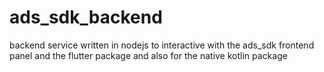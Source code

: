# ads_sdk_backend
backend service written in nodejs to interactive with the ads_sdk frontend panel and the flutter package and also for the native kotlin package
